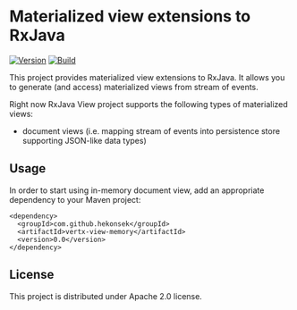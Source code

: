 # Materialized view extensions to RxJava 

[![Version](https://img.shields.io/badge/RxJava%20view-0.0-blue.svg)](https://github.com/hekonsek/rxjava-view/releases)
[![Build](https://api.travis-ci.org/hekonsek/rxjava-view.svg)](https://travis-ci.org/hekonsek/rxjava-view)

This project provides materialized view extensions to RxJava. It allows you to generate (and access) materialized views from 
stream of events.

Right now RxJava View project supports the following types of materialized views:
- document views (i.e. mapping stream  of events into persistence store supporting JSON-like data types)

## Usage

In order to start using in-memory document view, add an appropriate dependency to your Maven project:

    <dependency>
      <groupId>com.github.hekonsek</groupId>
      <artifactId>vertx-view-memory</artifactId>
      <version>0.0</version>
    </dependency>

## License

This project is distributed under Apache 2.0 license.
